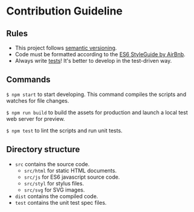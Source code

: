 # Contribution Guideline

## Rules

- This project follows [semantic versioning](http://semver.org).
- Code must be formatted according to the [ES6 StyleGuide by AirBnb](https://github.com/airbnb/javascript).
- Always write [tests](https://mochajs.org/)! It's better to develop in the test-driven way.

## Commands

`$ npm start` to start developing. This command compiles the scripts and watches for file changes.

`$ npm run build` to build the assets for production and launch a local test web server for preview.

`$ npm test` to lint the scripts and run unit tests.

## Directory structure
- `src` contains the source code.
  - `src/html` for static HTML documents.
  - `src/js` for ES6 javascript source code.
  - `src/styl` for stylus files.
  - `src/svg` for SVG images.
- `dist` contains the compiled code.
- `test` contains the unit test spec files.
